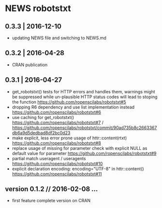 NEWS robotstxt
==========================================================================


0.3.3 | 2016-12-10
--------------------------------------------------------------------------

- updating NEWS file and switching to NEWS.md





0.3.2 | 2016-04-28 
--------------------------------------------------------------------------

- CRAN publication





0.3.1 | 2016-04-27 
--------------------------------------------------------------------------

- get_robotstxt() tests for HTTP errors and handles them, warnings might be suppressed while un-plausible HTTP status codes will lead to stoping the function https://github.com/ropenscilabs/robotstxt#5
- dropping R6 dependency and use list implementation instead https://github.com/ropenscilabs/robotstxt#6
- use caching for get_robotstxt() https://github.com/ropenscilabs/robotstxt#7 / https://github.com/ropenscilabs/robotstxt/commit/90ad735b8c2663367db6a9d5dedbad8df2bc0d23
- make explicit, less error prone usage of httr::content(rtxt) https://github.com/ropenscilabs/robotstxt#8
- replace usage of missing for parameter check with explicit NULL as default value for parameter https://github.com/ropenscilabs/robotstxt#9
- partial match useragent / useragents https://github.com/ropenscilabs/robotstxt#10
- explicit declaration encoding: encoding="UTF-8" in httr::content() https://github.com/ropenscilabs/robotstxt#11





version 0.1.2 // 2016-02-08 ...
--------------------------------------------------------------------------

- first feature complete version on CRAN
